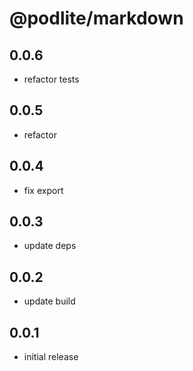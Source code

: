 # @podlite/markdown

## 0.0.6

- refactor tests

## 0.0.5

- refactor

## 0.0.4

- fix export

## 0.0.3

- update deps

## 0.0.2

- update build

## 0.0.1

- initial release
